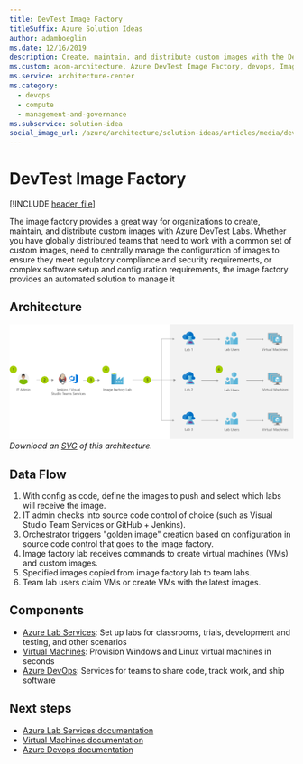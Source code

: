 ```yaml
---
title: DevTest Image Factory
titleSuffix: Azure Solution Ideas
author: adamboeglin
ms.date: 12/16/2019
description: Create, maintain, and distribute custom images with the DevTest Image Factory, an automated image development and management solution from Azure DevTest Labs.
ms.custom: acom-architecture, Azure DevTest Image Factory, devops, Image Management Solutions, Create Custom Image, interactive-diagram, 'https://azure.microsoft.com/solutions/architecture/dev-test-image-factory/'
ms.service: architecture-center
ms.category:
  - devops
  - compute
  - management-and-governance
ms.subservice: solution-idea
social_image_url: /azure/architecture/solution-ideas/articles/media/dev-test-image-factory.png
---
```


# DevTest Image Factory

[!INCLUDE [header_file](../../../includes/sol-idea-header.md)]

The image factory provides a great way for organizations to create, maintain, and distribute custom images with Azure DevTest Labs. Whether you have globally distributed teams that need to work with a common set of custom images, need to centrally manage the configuration of images to ensure they meet regulatory compliance and security requirements, or complex software setup and configuration requirements, the image factory provides an automated solution to manage it

## Architecture

![Architecture diagram](../media/dev-test-image-factory.png)
*Download an [SVG](../media/dev-test-image-factory.svg) of this architecture.*

## Data Flow

1. With config as code, define the images to push and select which labs will receive the image.
1. IT admin checks into source code control of choice (such as Visual Studio Team Services or GitHub + Jenkins).
1. Orchestrator triggers "golden image" creation based on configuration in source code control that goes to the image factory.
1. Image factory lab receives commands to create virtual machines (VMs) and custom images.
1. Specified images copied from image factory lab to team labs.
1. Team lab users claim VMs or create VMs with the latest images.

## Components

* [Azure Lab Services](https://azure.microsoft.com/services/lab-services): Set up labs for classrooms, trials, development and testing, and other scenarios
* [Virtual Machines](https://azure.microsoft.com/services/virtual-machines): Provision Windows and Linux virtual machines in seconds
* [Azure DevOps](https://azure.microsoft.com/services/devops): Services for teams to share code, track work, and ship software

## Next steps

* [Azure Lab Services documentation](https://docs.microsoft.com/azure/lab-services)
* [Virtual Machines documentation](https://docs.microsoft.com/azure/virtual-machines)
* [Azure Devops documentation](https://docs.microsoft.com/azure/devops)
